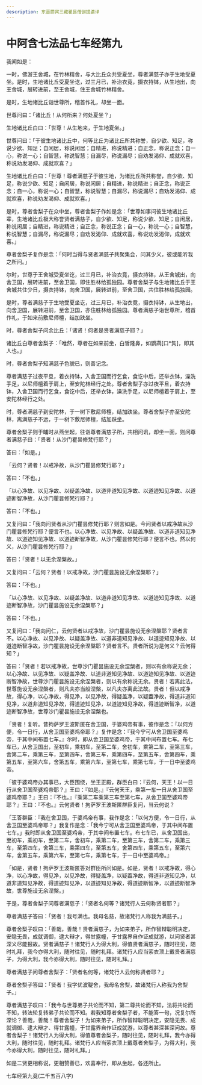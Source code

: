 ```yaml
---
description: 东晋罽宾三藏瞿昙僧伽提婆译
---
```


# 中阿含七法品七车经第九

我闻如是：

一时，佛游王舍城，在竹林精舍，与大比丘众共受夏坐，尊者满慈子亦于生地受夏坐。是时，生地诸比丘受夏坐讫，过三月已，补治衣竟，摄衣持钵，从生地出，向王舍城，展转进前，至王舍城，住王舍城竹林精舍。

是时，生地诸比丘诣世尊所，稽首作礼，却坐一面。

世尊问曰：「诸比丘！从何所来？何处夏坐？」

生地诸比丘白曰：「世尊！从生地来，于生地夏坐。」

世尊问曰：「于彼生地诸比丘中，何等比丘为诸比丘所共称誉，自少欲、知足，称说少欲、知足；自闲居，称说闲居；自精进，称说精进；自正念，称说正念；自一心，称说一心；自智慧，称说智慧；自漏尽，称说漏尽；自劝发渴仰、成就欢喜，称说劝发渴仰、成就欢喜？」

生地诸比丘白曰：「世尊！尊者满慈子于彼生地，为诸比丘所共称誉，自少欲、知足，称说少欲、知足；自闲居，称说闲居；自精进，称说精进；自正念，称说正念；自一心，称说一心；自智慧，称说智慧；自漏尽，称说漏尽；自劝发渴仰、成就欢喜，称说劝发渴仰、成就欢喜。」

是时，尊者舍梨子在众中坐，尊者舍梨子作如是念：「世尊如事问彼生地诸比丘辈，生地诸比丘极大称誉贤者满慈子，自少欲、知足，称说少欲、知足；自闲居，称说闲居；自精进，称说精进；自正念，称说正念；自一心，称说一心；自智慧，称说智慧；自漏尽，称说漏尽；自劝发渴仰、成就欢喜，称说劝发渴仰，成就欢喜。」

尊者舍梨子复作是念：「何时当得与贤者满慈子共聚集会，问其少义，彼或能听我之所问。」

尔时，世尊于王舍城受夏坐讫，过三月已，补治衣竟，摄衣持钵，从王舍城出，向舍卫国，展转进前，至舍卫国，即住胜林给孤独园。尊者舍梨子与生地诸比丘于王舍城共住少日，摄衣持钵，向舍卫国，展转进前，至舍卫国，共住胜林给孤独园。

是时，尊者满慈子于生地受夏坐讫，过三月已，补治衣竟，摄衣持钵，从生地出，向舍卫国，展转进前，至舍卫国，亦住胜林给孤独园。尊者满慈子诣世尊所，稽首作礼，于如来前敷尼师檀，结加趺坐。

时，尊者舍梨子问余比丘：「诸贤！何者是贤者满慈子耶？」

诸比丘白尊者舍梨子：「唯然，尊者在如来前坐，白皙隆鼻，如鹦鹉\[口\*隽]，即其人也。」

时，尊者舍梨子知满慈子色貌已，则善记念。

尊者满慈子过夜平旦，着衣持钵，入舍卫国而行乞食，食讫中后，还举衣钵，澡洗手足，以尼师檀着于肩上，至安陀林经行之处。尊者舍梨子亦过夜平旦，着衣持钵，入舍卫国而行乞食，食讫中后，还举衣钵，澡洗手足，以尼师檀着于肩上，至安陀林经行之处。

时，尊者满慈子到安陀林，于一树下敷尼师檀，结加趺坐。尊者舍梨子亦至安陀林，离满慈子不远，于一树下敷尼师檀，结加趺坐。

尊者舍梨子则于晡时从燕坐起，往诣尊者满慈子所，共相问讯，却坐一面，则问尊者满慈子曰：「贤者！从沙门瞿昙修梵行耶？」

答曰：「如是。」

「云何？贤者！以戒净故，从沙门瞿昙修梵行耶？」

答曰：「不也。」

「以心净故、以见净故、以疑盖净故、以道非道知见净故、以道迹知见净故、以道迹断智净故，从沙门瞿昙修梵行耶？」

答曰：「不也。」

又复问曰：「我向问贤者从沙门瞿昙修梵行耶？则言如是。今问贤者以戒净故从沙门瞿昙修梵行耶？便言不也。以心净故、以见净故、以疑盖净故、以道非道知见净故、以道迹知见净故、以道迹断智净故，从沙门瞿昙修梵行耶？便言不也。然以何义，从沙门瞿昙修梵行耶？」

答曰：「贤者！以无余涅槃故。」

又复问曰：「云何？贤者！以戒净故，沙门瞿昙施设无余涅槃耶？」

答曰：「不也。」

「以心净故、以见净故、以疑盖净故、以道非道知见净故、以道迹知见净故、以道迹断智净故，沙门瞿昙施设无余涅槃耶？」

答曰：「不也。」

又复问曰：「我向问仁，云何贤者以戒净故，沙门瞿昙施设无余涅槃耶？贤者言不。以心净故、以见净故、以疑盖净故、以道非道知见净故、以道迹知见净故、以道迹断智净故，沙门瞿昙施设无余涅槃耶？贤者言不。贤者所说为是何义？云何得知？」

答曰：「贤者！若以戒净故，世尊沙门瞿昙施设无余涅槃者，则以有余称说无余；以心净故、以见净故、以疑盖净故、以道非道知见净故、以道迹知见净故、以道迹断智净故，世尊沙门瞿昙施设无余涅槃者，则以有余称说无余。贤者！若离此法，世尊施设无余涅槃者，则凡夫亦当般涅槃，以凡夫亦离此法故。贤者！但以戒净故，得心净，以心净故，得见净，以见净故，得疑盖净，以疑葢净故，得道非道知见净，以道非道知见净故，得道迹知见净，以道迹知见净故，得道迹断智净，以道迹断智净故，世尊沙门瞿昙施设无余涅槃也。

「贤者！复听。昔拘萨罗王波斯匿在舍卫国，于婆鸡帝有事，彼作是念：『以何方便，令一日行，从舍卫国至婆鸡帝耶？』复作是念：『我今宁可从舍卫国至婆鸡帝，于其中间布置七车。』尔时，即从舍卫国至婆鸡帝，于其中间布置七车。布七车已，从舍卫国出，至初车，乘初车，至第二车，舍初车，乘第二车，至第三车，舍第二车，乘第三车，至第四车，舍第三车，乘第四车，至第五车，舍第四车，乘第五车，至第六车，舍第五车，乘第六车，至第七车，乘第七车，于一日中至婆鸡帝。

「彼于婆鸡帝办其事已，大臣围绕，坐王正殿，群臣白曰：『云何，天王！以一日行从舍卫国至婆鸡帝耶？』王曰：『如是。』『云何天王，乘第一车一日从舍卫国至婆鸡帝耶？』王曰：『不也。』『乘第二车乘第三车至第七车，从舍卫国至婆鸡帝耶？』王曰：『不也。』云何贤者！拘萨罗王波斯匿群臣复问，当云何说？

「王答群臣：『我在舍卫国，于婆鸡帝有事，我作是念：「以何方便，令一日行，从舍卫国至婆鸡帝耶？」我复作是念：「我今宁可从舍卫国至婆鸡帝，于其中间布置七车。」我时即从舍卫国至婆鸡帝，于其中间布置七车。布七车已，从舍卫国出，至初车，乘初车，至第二车，舍初车，乘第二车，至第三车，舍第二车，乘第三车，至第四车，舍第三车，乘第四车，至第五车，舍第四车，乘第五车，至第六车，舍第五车，乘第六车，至第七车，乘第七车，于一日中至婆鸡帝。』

「如是，贤者！拘萨罗王波斯匿答对群臣所问如是。如是，贤者！以戒净故，得心净，以心净故，得见净，以见净故，得疑盖净，以疑葢净故，得道非道知见净，以道非道知见净故，得道迹知见净，以道迹知见净故，得道迹断智净，以道迹断智净故，世尊施设无余涅槃。」

于是，尊者舍梨子问尊者满慈子：「贤者名何等？诸梵行人云何称贤者耶？」

尊者满慈子答曰：「贤者！我号满也。我母名慈，故诸梵行人称我为满慈子。」

尊者舍梨子叹曰：「善哉，善哉！贤者满慈子，为如来弟子，所作智辩聪明决定，安隐无畏，成就调御，逮大辩才，得甘露幢，于甘露界自作证成就游，以问贤者甚深义尽能报故。贤者满慈子！诸梵行人为得大利，得值贤者满慈子，随时往见，随时礼拜，我今亦得大利，随时往见，随时礼拜。诸梵行人应当萦衣顶上戴贤者满慈子，为得大利，我今亦得大利，随时往见，随时礼拜。」

尊者满慈子问尊者舍梨子：「贤者名何等，诸梵行人云何称贤者耶？」

尊者舍梨子答曰：「贤者！我字优波鞮舍，我母名舍梨，故诸梵行人称我为舍梨子。」

尊者满慈子叹曰：「我今与世尊弟子共论而不知，第二尊共论而不知，法将共论而不知，转法轮复转弟子共论而不知。若我知尊者舍梨子者，不能答一句，况复尔所深论？善哉，善哉！尊者舍梨子！为如来弟子，所作智辩聪明决定，安隐无畏、成就调御、逮大辩才、得甘露幢，于甘露界自作证成就游，以尊者甚深甚深问故。尊者舍梨子！诸梵行人为得大利，得值尊者舍梨子，随时往见，随时礼拜，我今亦得大利，随时往见，随时礼拜。诸梵行人应当萦衣顶上戴尊者舍梨子，为得大利，我今亦得大利，随时往见，随时礼拜。」

如是二贤更相称说，更相赞善已，欢喜奉行，即从坐起，各还所止。

七车经第九竟(二千五百八字)
